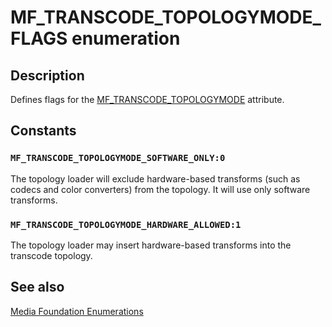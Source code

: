 # MF_TRANSCODE_TOPOLOGYMODE_FLAGS enumeration

## Description

Defines flags for the [MF_TRANSCODE_TOPOLOGYMODE](https://learn.microsoft.com/windows/desktop/medfound/mf-transcode-topologymode) attribute.

## Constants

### `MF_TRANSCODE_TOPOLOGYMODE_SOFTWARE_ONLY:0`

The topology loader will exclude hardware-based transforms (such as codecs and color converters) from the topology. It will use only software transforms.

### `MF_TRANSCODE_TOPOLOGYMODE_HARDWARE_ALLOWED:1`

The topology loader may insert hardware-based transforms into the transcode topology.

## See also

[Media Foundation Enumerations](https://learn.microsoft.com/windows/desktop/medfound/media-foundation-enumerations)